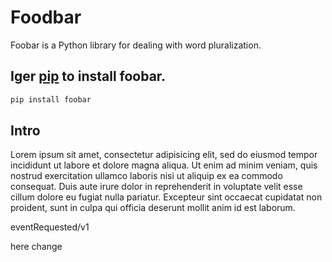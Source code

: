# Foodbar

Foobar is a Python library for dealing with word pluralization.

## Iger [pip](https://pip.pypa.io/en/stable/) to install foobar.

```bash
pip install foobar
```

## Intro 

Lorem ipsum 
sit amet, consectetur adipisicing elit, sed do eiusmod
tempor incididunt ut labore et dolore magna aliqua. Ut enim ad minim veniam,
quis nostrud exercitation ullamco laboris nisi ut aliquip ex ea commodo
consequat. Duis aute irure dolor in reprehenderit in voluptate velit esse
cillum dolore eu fugiat nulla pariatur. Excepteur sint occaecat cupidatat non
proident, sunt in culpa qui officia deserunt mollit anim id est laborum.

eventRequested/v1 

here change
